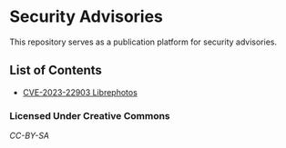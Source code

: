 # Security Advisories

This repository serves as a publication platform for security advisories.

## List of Contents
- [CVE-2023-22903 Librephotos](https://raw.githubusercontent.com/go-compile/security-advisories/master/CVE-2023-22903.pdf)

### Licensed Under Creative Commons
*CC-BY-SA*